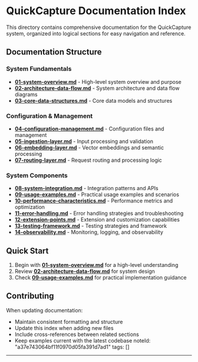 # QuickCapture Documentation Index

This directory contains comprehensive documentation for the QuickCapture system, organized into logical sections for easy navigation and reference.

## Documentation Structure

### System Fundamentals
- **[01-system-overview.md](01-system-overview.md)** - High-level system overview and purpose
- **[02-architecture-data-flow.md](02-architecture-data-flow.md)** - System architecture and data flow diagrams
- **[03-core-data-structures.md](03-core-data-structures.md)** - Core data models and structures

### Configuration & Management
- **[04-configuration-management.md](04-configuration-management.md)** - Configuration files and management
- **[05-ingestion-layer.md](05-ingestion-layer.md)** - Input processing and validation
- **[06-embedding-layer.md](06-embedding-layer.md)** - Vector embeddings and semantic processing
- **[07-routing-layer.md](07-routing-layer.md)** - Request routing and processing logic

### System Components
- **[08-system-integration.md](08-system-integration.md)** - Integration patterns and APIs
- **[09-usage-examples.md](09-usage-examples.md)** - Practical usage examples and scenarios
- **[10-performance-characteristics.md](10-performance-characteristics.md)** - Performance metrics and optimization
- **[11-error-handling.md](11-error-handling.md)** - Error handling strategies and troubleshooting
- **[12-extension-points.md](12-extension-points.md)** - Extension and customization capabilities
- **[13-testing-framework.md](13-testing-framework.md)** - Testing strategies and framework
- **[14-observability.md](14-observability.md)** - Monitoring, logging, and observability

## Quick Start

1. Begin with **[01-system-overview.md](01-system-overview.md)** for a high-level understanding
2. Review **[02-architecture-data-flow.md](02-architecture-data-flow.md)** for system design
3. Check **[09-usage-examples.md](09-usage-examples.md)** for practical implementation guidance

## Contributing

When updating documentation:
- Maintain consistent formatting and structure
- Update this index when adding new files
- Include cross-references between related sections
- Keep examples current with the latest codebase 
noteId: "a37e743064bf11f0970d05fa391d7ad1"
tags: []

---

 